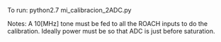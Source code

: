 To run:
python2.7 mi_calibracion_2ADC.py

Notes:
A 10[MHz] tone must be fed to all the ROACH inputs to do the calibration.
Ideally power must be so that ADC is just before saturation.
